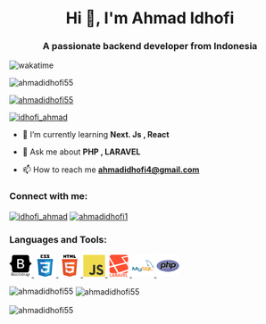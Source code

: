 <h1 align="center">Hi 👋, I'm Ahmad Idhofi</h1>
<h3 align="center">A passionate backend developer from Indonesia</h3>
<p align="left"> <img src="https://wakatime.com/badge/user/8b7e488d-503a-4ade-a6f3-add8046be8cf/project/c1ee54ea-7cd0-4312-8d42-a0198767970d.svg" alt="wakatime" /> </p>
<p align="left"> <img src="https://komarev.com/ghpvc/?username=ahmadidhofi55&label=Profile%20views&color=0e75b6&style=flat" alt="ahmadidhofi55" /> </p>

<p align="left"> <a href="https://github.com/ryo-ma/github-profile-trophy"><img src="https://github-profile-trophy.vercel.app/?username=ahmadidhofi55" alt="ahmadidhofi55" /></a> </p>

<p align="left"> <a href="https://twitter.com/idhofi_ahmad" target="blank"><img src="https://img.shields.io/twitter/follow/idhofi_ahmad?logo=twitter&style=for-the-badge" alt="idhofi_ahmad" /></a> </p>

- 🌱 I’m currently learning **Next. Js , React**

- 💬 Ask me about **PHP , LARAVEL**

- 📫 How to reach me **ahmadidhofi4@gmail.com**

<h3 align="left">Connect with me:</h3>
<p align="left">
<a href="https://twitter.com/idhofi_ahmad" target="blank"><img align="center" src="https://raw.githubusercontent.com/rahuldkjain/github-profile-readme-generator/master/src/images/icons/Social/twitter.svg" alt="idhofi_ahmad" height="30" width="40" /></a>
<a href="https://instagram.com/ahmadidhofi1" target="blank"><img align="center" src="https://raw.githubusercontent.com/rahuldkjain/github-profile-readme-generator/master/src/images/icons/Social/instagram.svg" alt="ahmadidhofi1" height="30" width="40" /></a>
</p>

<h3 align="left">Languages and Tools:</h3>
<p align="left"> <a href="https://getbootstrap.com" target="_blank" rel="noreferrer"> <img src="https://raw.githubusercontent.com/devicons/devicon/master/icons/bootstrap/bootstrap-plain-wordmark.svg" alt="bootstrap" width="40" height="40"/> </a> <a href="https://www.w3schools.com/css/" target="_blank" rel="noreferrer"> <img src="https://raw.githubusercontent.com/devicons/devicon/master/icons/css3/css3-original-wordmark.svg" alt="css3" width="40" height="40"/> </a> <a href="https://www.w3.org/html/" target="_blank" rel="noreferrer"> <img src="https://raw.githubusercontent.com/devicons/devicon/master/icons/html5/html5-original-wordmark.svg" alt="html5" width="40" height="40"/> </a> <a href="https://developer.mozilla.org/en-US/docs/Web/JavaScript" target="_blank" rel="noreferrer"> <img src="https://raw.githubusercontent.com/devicons/devicon/master/icons/javascript/javascript-original.svg" alt="javascript" width="40" height="40"/> </a> <a href="https://laravel.com/" target="_blank" rel="noreferrer"> <img src="https://raw.githubusercontent.com/devicons/devicon/master/icons/laravel/laravel-plain-wordmark.svg" alt="laravel" width="40" height="40"/> </a> <a href="https://www.mysql.com/" target="_blank" rel="noreferrer"> <img src="https://raw.githubusercontent.com/devicons/devicon/master/icons/mysql/mysql-original-wordmark.svg" alt="mysql" width="40" height="40"/> </a> <a href="https://www.php.net" target="_blank" rel="noreferrer"> <img src="https://raw.githubusercontent.com/devicons/devicon/master/icons/php/php-original.svg" alt="php" width="40" height="40"/> </a> </p>

<p><img align="left" src="https://github-readme-stats.vercel.app/api/top-langs?username=ahmadidhofi55&show_icons=true&locale=en&layout=compact" alt="ahmadidhofi55" /></p>

<p>&nbsp;<img align="center" src="https://github-readme-stats.vercel.app/api?username=ahmadidhofi55&show_icons=true&locale=en" alt="ahmadidhofi55" /></p>

<p><img align="center" src="https://github-readme-streak-stats.herokuapp.com/?user=ahmadidhofi55&" alt="ahmadidhofi55" /></p>
